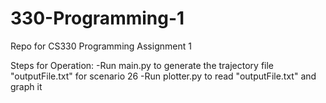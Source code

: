 # 330-Programming-1
Repo for CS330 Programming Assignment 1

Steps for Operation:
-Run main.py to generate the trajectory file "outputFile.txt" for scenario 26
-Run plotter.py to read "outputFile.txt" and graph it
